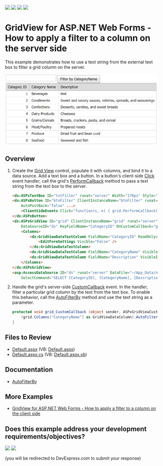 <!-- default badges list -->
![](https://img.shields.io/endpoint?url=https://codecentral.devexpress.com/api/v1/VersionRange/128533341/13.1.4%2B)
[![](https://img.shields.io/badge/Open_in_DevExpress_Support_Center-FF7200?style=flat-square&logo=DevExpress&logoColor=white)](https://supportcenter.devexpress.com/ticket/details/E3582)
[![](https://img.shields.io/badge/📖_How_to_use_DevExpress_Examples-e9f6fc?style=flat-square)](https://docs.devexpress.com/GeneralInformation/403183)
[![](https://img.shields.io/badge/💬_Leave_Feedback-feecdd?style=flat-square)](#does-this-example-address-your-development-requirementsobjectives)
<!-- default badges end -->
# GridView for ASP.NET Web Forms - How to apply a filter to a column on the server side

This example demonstrates how to use a text string from the external text box to filter a grid column on the server.

![Filter a Column](filterColumn.gif)

## Overview

1. Create the [Grid View](https://docs.devexpress.com/AspNet/DevExpress.Web.ASPxGridView) control, populate it with columns, and bind it to a data source. Add a text box and a button. In a button's client-side [Click](https://docs.devexpress.com/AspNet/js-ASPxClientButton.Click) event handler, call the grid's [PerformCallback](https://docs.devexpress.com/AspNet/js-ASPxClientGridView.PerformCallback(args)) method to pass a text string from the text box to the server.

    ```aspx
    <dx:ASPxTextBox ID="txtFilter" runat="server" Width="170px" Style="display: inline-table" />
    <dx:ASPxButton ID="btnFilter" ClientInstanceName="btnFilter" runat="server" Text="Filter by CategoryName"
        AutoPostBack="false" ...>
        <ClientSideEvents Click="function(s, e) { grid.PerformCallback(); }" />
    </dx:ASPxButton>
    <dx:ASPxGridView ID="grid" ClientInstanceName="grid" runat="server" AutoGenerateColumns="False"
        DataSourceID="ds" KeyFieldName="CategoryID" OnCustomCallback="grid_CustomCallback">
        <Columns>
            <dx:GridViewDataTextColumn FieldName="CategoryID" ReadOnly="True" VisibleIndex="0">
                <EditFormSettings Visible="False" />
            </dx:GridViewDataTextColumn>
            <dx:GridViewDataTextColumn FieldName="CategoryName" VisibleIndex="1" />
            <dx:GridViewDataTextColumn FieldName="Description" VisibleIndex="2" />
        </Columns>
    </dx:ASPxGridView>
    <asp:AccessDataSource ID="ds" runat="server" DataFile="~/App_Data/nwind.mdb"
        SelectCommand="SELECT [CategoryID], [CategoryName], [Description] FROM [Categories]" />
    ```

2. Handle the grid's server-side [CustomCallback](https://docs.devexpress.com/AspNet/DevExpress.Web.ASPxGridView.CustomCallback) event. In the handler, filter a particular grid column by the text from the text box. To enable this behavior, call the [AutoFilterBy](https://docs.devexpress.com/AspNet/DevExpress.Web.GridViewDataColumn.AutoFilterBy(System.String)) method and use the text string as a parameter.

    ```csharp
    protected void grid_CustomCallback (object sender, ASPxGridViewCustomCallbackEventArgs e) {
        (grid.Columns["CategoryName"] as GridViewDataColumn).AutoFilterBy(txtFilter.Text);
    }
    ```

## Files to Review

* [Default.aspx](./CS/WebSite/Default.aspx) (VB: [Default.aspx](./VB/WebSite/Default.aspx))
* [Default.aspx.cs](./CS/WebSite/Default.aspx.cs) (VB: [Default.aspx.vb](./VB/WebSite/Default.aspx.vb))

## Documentation

* [AutoFilterBy](https://docs.devexpress.com/AspNet/DevExpress.Web.GridViewDataColumn.AutoFilterBy(System.String))

## More Examples

* [GridView for ASP.NET Web Forms - How to apply a filter to a column on the client side](https://github.com/DevExpress-Examples/aspxgridview-how-to-apply-a-filter-to-a-column-on-the-client-side-e3583)
<!-- feedback -->
## Does this example address your development requirements/objectives?

[<img src="https://www.devexpress.com/support/examples/i/yes-button.svg"/>](https://www.devexpress.com/support/examples/survey.xml?utm_source=github&utm_campaign=asp-net-web-forms-grid-filter-column-on-the-server&~~~was_helpful=yes) [<img src="https://www.devexpress.com/support/examples/i/no-button.svg"/>](https://www.devexpress.com/support/examples/survey.xml?utm_source=github&utm_campaign=asp-net-web-forms-grid-filter-column-on-the-server&~~~was_helpful=no)

(you will be redirected to DevExpress.com to submit your response)
<!-- feedback end -->
